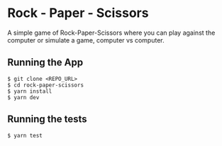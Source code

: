 # Rock - Paper - Scissors 

A simple game of Rock-Paper-Scissors where you can play against the computer or simulate a game, computer vs computer.

## Running the App

    $ git clone <REPO_URL>  
    $ cd rock-paper-scissors  
    $ yarn install  
    $ yarn dev 

## Running the tests

    $ yarn test


